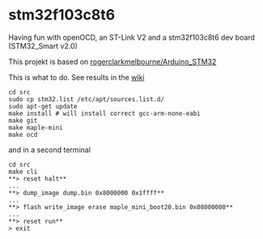 # stm32f103c8t6
Having fun with openOCD, an ST-Link V2 and a stm32f103c8t6 dev board (STM32_Smart v2.0)

This projekt is based on [rogerclarkmelbourne/Arduino_STM32](https://github.com/rogerclarkmelbourne/Arduino_STM32/wiki/Programming-an-STM32F103XXX-with-a-generic-%22ST-Link-V2%22-programmer-from-Linux)

This is what to do. See results in the [wiki](https://github.com/leakim/stm32f103c8t6/wiki) 

```
cd src
sudo cp stm32.list /etc/apt/sources.list.d/
sudo apt-get update
make install # will install correct gcc-arm-none-eabi
make git
make maple-mini
make ocd
```

and in a second terminal

```
cd src
make cli
**> reset halt**
...
**> dump_image dump.bin 0x8000000 0x1ffff**
...
**> flash write_image erase maple_mini_boot20.bin 0x08000000**
...
**> reset run**
> exit
```
